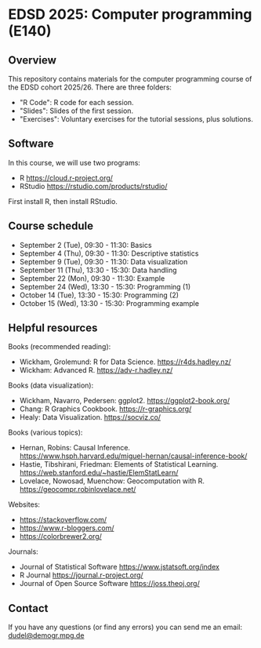 # EDSD 2025: Computer programming (E140)

## Overview

This repository contains materials for the computer programming course of the EDSD cohort 2025/26. There are three folders:

* "R Code": R code for each session.
* "Slides": Slides of the first session.
* "Exercises": Voluntary exercises for the tutorial sessions, plus solutions.  

## Software

In this course, we will use two programs:

* R https://cloud.r-project.org/
* RStudio https://rstudio.com/products/rstudio/ 

First install R, then install RStudio.

## Course schedule 

* September 2 (Tue), 09:30 - 11:30: Basics
* September 4 (Thu), 09:30 - 11:30: Descriptive statistics
* September 9 (Tue), 09:30 - 11:30: Data visualization
* September 11 (Thu), 13:30 - 15:30: Data handling
* September 22 (Mon), 09:30 - 11:30: Example
* September 24 (Wed), 13:30 - 15:30: Programming (1)
* October 14 (Tue), 13:30 - 15:30: Programming (2)
* October 15 (Wed), 13:30 - 15:30: Programming example

## Helpful resources

Books (recommended reading):

* Wickham, Grolemund: R for Data Science. https://r4ds.hadley.nz/
* Wickham: Advanced R. https://adv-r.hadley.nz/

Books (data visualization):

* Wickham, Navarro, Pedersen: ggplot2. https://ggplot2-book.org/ 
* Chang: R Graphics Cookbook. https://r-graphics.org/ 
* Healy: Data Visualization. https://socviz.co/ 

Books (various topics):

* Hernan, Robins: Causal Inference. https://www.hsph.harvard.edu/miguel-hernan/causal-inference-book/
* Hastie, Tibshirani, Friedman: Elements of Statistical Learning. https://web.stanford.edu/~hastie/ElemStatLearn/ 
* Lovelace, Nowosad, Muenchow: Geocomputation with R. https://geocompr.robinlovelace.net/ 

Websites:

* https://stackoverflow.com/
* https://www.r-bloggers.com/ 
* https://colorbrewer2.org/

Journals:

* Journal of Statistical Software https://www.jstatsoft.org/index 
* R Journal https://journal.r-project.org/ 
* Journal of Open Source Software https://joss.theoj.org/

## Contact

If you have any questions (or find any errors) you can send me an email: dudel@demogr.mpg.de
